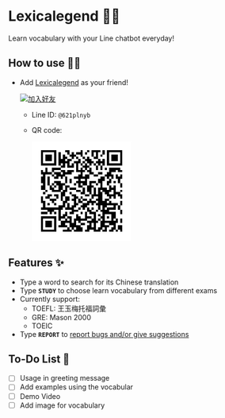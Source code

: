 # Lexicalegend 👩‍🏫

Learn vocabulary with your Line chatbot everyday!

## How to use 🙋‍♀️

- Add [Lexicalegend](https://qr-official.line.me/sid/M/621plnyb.png?shortenUrl=true) as your friend!

  <a href="https://lin.ee/ri5IzEB"><img src="https://scdn.line-apps.com/n/line_add_friends/btn/zh-Hant.png" alt="加入好友" height="34"></a>
  - Line ID: `@621plnyb`
  - QR code:
    
    <img src="./img/qr_code.png" alt="drawing" width="200"/>

## Features ✨

- Type a word to search for its Chinese translation
- Type **`STUDY`** to choose learn vocabulary from different exams
- Currently support:  
  - TOEFL: 王玉梅托福詞彙
  - GRE: Mason 2000
  - TOEIC
- Type **`REPORT`** to [report bugs and/or give suggestions](https://forms.gle/kSRzp9vTVqrqintr9)

## To-Do List 📝

- [ ] Usage in greeting message
- [ ] Add examples using the vocabular
- [ ] Demo Video
- [ ] Add image for vocabulary
